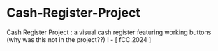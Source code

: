 # Cash-Register-Project
Cash Register Project :  a visual cash register featuring working buttons (why was this not in the project??) ! - [ fCC.2024 ] 
